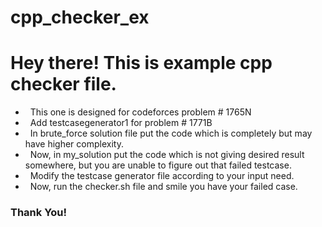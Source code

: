 # cpp_checker_ex
<h1> Hey there! This is example cpp checker file.</h1>

-  &nbsp; This one is designed for codeforces problem # 1765N
-  &nbsp; Add testcasegenerator1 for problem # 1771B
-  &nbsp; In brute_force solution file put the code which is completely but may have higher complexity.
-  &nbsp; Now, in my_solution put the code which is not giving desired result somewhere, but you are unable to figure out that failed testcase.
-  &nbsp; Modify the testcase generator file according to your input need.
-  &nbsp; Now, run the checker.sh file and smile you have your failed case.
 

<h3>Thank You!</h3>
